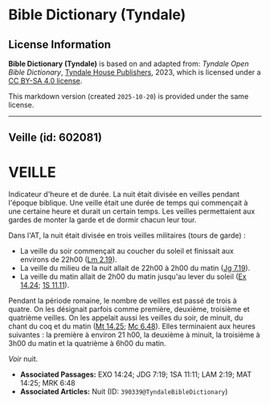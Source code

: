 # Bible Dictionary (Tyndale)

## License Information

**Bible Dictionary (Tyndale)** is based on and adapted from: _Tyndale Open Bible Dictionary_, [Tyndale House Publishers](https://tyndaleopenresources.com/), 2023, which is licensed under a [CC BY-SA 4.0 license](https://creativecommons.org/licenses/by-sa/4.0/legalcode.en).

This markdown version (created `2025-10-20`) is provided under the same license.



--------------------------------

## Veille (id: 602081)

VEILLE
======

Indicateur d'heure et de durée. La nuit était divisée en veilles pendant l'époque biblique. Une veille était une durée de temps qui commençait à une certaine heure et durait un certain temps. Les veilles permettaient aux gardes de monter la garde et de dormir chacun leur tour. 

Dans l'AT, la nuit était divisée en trois veilles militaires (tours de garde) :

* La veille du soir commençait au coucher du soleil et finissait aux environs de 22h00 ([Lm 2\.19](https://ref.ly/Lam2:19)).
* La veille du milieu de la nuit allait de 22h00 à 2h00 du matin ([Jg 7\.19](https://ref.ly/Judg7:19)).
* La veille du matin allait de 2h00 du matin jusqu'au lever du soleil ([Ex 14\.24](https://ref.ly/Exod14:24); [1S 11\.11](https://ref.ly/1Sam11:11)).

Pendant la période romaine, le nombre de veilles est passé de trois à quatre. On les désignait parfois comme première, deuxième, troisième et quatrième veilles. On les appelait aussi les veilles du soir, de minuit, du chant du coq et du matin ([Mt 14\.25](https://ref.ly/Matt14:25); [Mc 6\.48](https://ref.ly/Mark6:48)). Elles terminaient aux heures suivantes : la première à environ 21 h00, la deuxième à minuit, la troisième à 3h00 du matin et la quatrième à 6h00 du matin.

*Voir* nuit.

* **Associated Passages:** EXO 14:24; JDG 7:19; 1SA 11:11; LAM 2:19; MAT 14:25; MRK 6:48
* **Associated Articles:** Nuit (ID: `390339@TyndaleBibleDictionary`)

